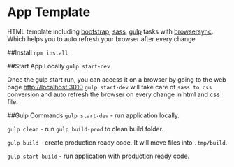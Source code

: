 # App Template
HTML template including [bootstrap](http://getbootstrap.com/), [sass](http://sass-lang.com/guide), [gulp](http://gulpjs.com/) tasks with [browsersync](http://www.browsersync.io/). Which helps you to auto refresh your browser after every change

##Install
`npm install`


##Start App Locally
`gulp start-dev`

Once the gulp start run, you can access it on a browser by going to the web page [http://localhost:3010](http://localhost:3010)
`gulp start-dev` will take care of `sass to css` conversion and auto refresh the browser on every change in html and css file.


##Gulp Commands
`gulp start-dev` - run application locally.

`gulp clean` - run `gulp build-prod` to clean build folder.

`gulp build` - create production ready code. It will move files into `.tmp/build`.

`gulp start-build` - run application with production ready code.
